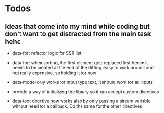 # Todos
## Ideas that come into my mind while coding but don't want to get distracted from the main task hehe

- data-for: refactor logic for SSR list.

- data-for: when sorting, the first element gets replaced first hence it needs to be created at the end of the diffing.
easy to work around and not really expensive, so holding it for now

- data-model only works for input type text, it should work for all inputs

- provide a way of initializing the library so it can accept custom directives

- data-text directive now works also by only passing a stream variable without need for a callback. Do the same for the other directives
